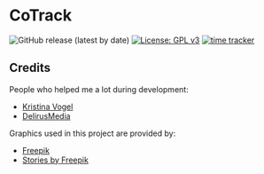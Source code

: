 # CoTrack

![GitHub release (latest by date)](https://img.shields.io/github/v/release/tuc0w/NOVID-19)
[![License: GPL v3](https://img.shields.io/badge/License-GPLv3-blue.svg)](https://www.gnu.org/licenses/gpl-3.0)
[![time tracker](https://wakatime.com/badge/github/tuc0w/NOVID-19.svg)](https://wakatime.com/badge/github/tuc0w/NOVID-19)


## Credits
People who helped me a lot during development:
- [Kristina Vogel](https://www.instagram.com/birdkris)
- [DelirusMedia](https://twitter.com/DelirusMedia)

Graphics used in this project are provided by:
- [Freepik](https://freepik.com)
- [Stories by Freepik](https://stories.freepik.com)

#

